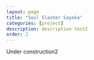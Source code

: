 ```yaml
---
layout: page
title: "Soul Slasher Sayaka"
categories: [project]
description: description test2
order: 2
---
```

Under construction2